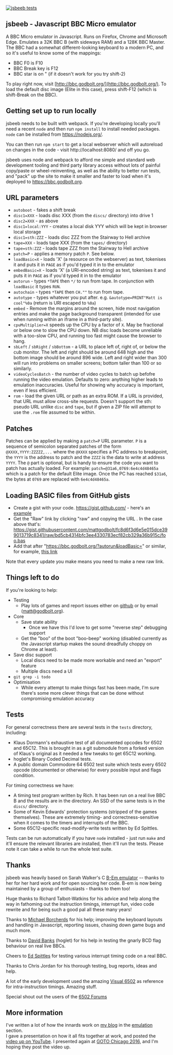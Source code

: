 [![jsbeeb tests](https://github.com/mattgodbolt/jsbeeb/actions/workflows/test-and-deploy.yml/badge.svg)](https://github.com/mattgodbolt/jsbeeb/actions/workflows/test-and-deploy.yml)

## jsbeeb - Javascript BBC Micro emulator

A BBC Micro emulator in Javascript. Runs on Firefox, Chrome and Microsoft Edge. Emulates a 32K BBC B (with sideways RAM)
and a 128K BBC Master. The BBC had a somewhat different-looking keyboard to a modern PC, and so it's useful to
know some of the mappings:

- BBC F0 is F10
- BBC Break key is F12
- BBC star is on " (if it doesn't work for you try shift-2)

To play right now, visit [http://bbc.godbolt.org/](http://bbc.godbolt.org/). To load the default disc image (Elite in
this case), press shift-F12 (which is shift-Break on the BBC).

## Getting set up to run locally

jsbeeb needs to be built with webpack. If you're developing locally you'll need a recent `node` and then run `npm install` to install needed packages. `node` can be installed from https://nodejs.org/.

You can then run `npm start` to get a local webserver which will autoreload on changes in the code - visit http://localhost:8080/ and off you go.

jsbeeb uses node and webpack to afford me simple and standard web development tooling and third party library access without lots of painful copy/paste or wheel-reinventing, as well as the ability to better run tests, and "pack" up the site to make it smaller and faster to load when it's deployed to https://bbc.godbolt.org.

## URL parameters

- `autoboot` - fakes a shift break
- `disc1=XXX` - loads disc XXX (from the `discs/` directory) into drive 1
- `disc2=XXX` - as above
- `disc1=local:YYY` - creates a local disk YYY which will be kept in browser local storage
- `disc1=sth:ZZZ` - loads disc ZZZ from the Stairway to Hell archive
- `tape=XXX` - loads tape XXX (from the `tapes/` directory)
- `tape=sth:ZZZ` - loads tape ZZZ from the Stairway to Hell archive
- `patch=P` - applies a memory patch `P`. See below.
- `loadBasic=X` - loads 'X' (a resource on the webserver) as text, tokenises it and puts it in `PAGE` as if you'd typed it in to the emulator
- `embedBasic=X` - loads 'X' (a URI-encoded string) as text, tokenises it and puts it in `PAGE` as if you'd typed it in to the emulator
- `autorun` - types `*TAPE` then `*/` to run from tape. In conjunction with `loadBasic` it types `RUN`.
- `autochain` - types `*TAPE` then `CH.""` to run from tape.
- `autotype` - types whatever you put after. e.g. `&autotype=PRINT"Matt is cool"%0a` (return is URI escaped to `%0a`)
- `embed` - Remove the margins around the screen, hide most navigation entries and make the page background transparent (intended for use when running within an iframe in a third-party site).
- `cpuMultiplier=X` speeds up the CPU by a factor of `X`. May be fractional or below one to slow the CPU down. NB disc loads become unreliable with a too-slow CPU, and running too fast might cause the browser to hang.
- `sbLeft` / `sbRight` / `sbBottom` - a URL to place left of, right of, or below the cub monitor. The left and right should be around 648 high and the bottom image should be around 896 wide. Left and right wider than 300 will run into problems on smaller screens; bottom taller than 100 or so similarly.
- `videoCyclesBatch` - the number of video cycles to batch up befofre running the video emulation. Defaults to zero: anything higher leads to emulation inaccuracies. Useful for showing why accuracy is important, even if less efficient.
- `rom` - load the given URL or path as an extra ROM. If a URL is provided, that URL must allow cross-site requests. Doesn't support the sth: pseudo URL unlike `disc` and `tape`, but if given a ZIP file will attempt to use the `.rom` file assumed to be within.

## Patches

Patches can be applied by making a `patch=P` URL parameter. `P` is a sequence of semicolon separated patches of the form `@XXXX,YYYY:ZZZZZ,...` where the `@XXXX` specifies a PC address to breakpoint, the `YYYY` is the address to patch and the `ZZZZ` is the data to write at address `YYYY`. The `@` part is optional, but is handy to ensure the code you want to patch has actually loaded. For example: `patch=@31a6,0769:6e4c4d48465a` which is a patch for the default Elite image. Once the PC has reached `$31a6`, the bytes at `0769` are replaced with `6e4c4d48465a`.

## Loading BASIC files from GitHub gists

- Create a gist with your code. https://gist.github.com/ - here's an [example](https://gist.github.com/mattgodbolt/fc8d6f3d6e5e015dce399013719c8341)
- Get the "Raw" link by clicking "raw" and copying the URL . In the case above that's: https://gist.githubusercontent.com/mattgodbolt/fc8d6f3d6e5e015dce399013719c8341/raw/bd5cb4314bfc3ee4330783ecf82cb329a36b915c/foo.bas
- Add that after "https://bbc.godbolt.org/?autorun&loadBasic=" or similar, for example, [this link](https://bbc.godbolt.org/?loadBasic=https://gist.githubusercontent.com/mattgodbolt/fc8d6f3d6e5e015dce399013719c8341/raw/bd5cb4314bfc3ee4330783ecf82cb329a36b915c/foo.bas&autorun)

Note that every update you make means you need to make a new raw link.

## Things left to do

If you're looking to help:

- Testing
  - Play lots of games and report issues either on [github](https://github.com/mattgodbolt/jsbeeb/issues) or by email (matt@godbolt.org).
- Core
  - Save state ability
    - Once we have this I'd love to get some "reverse step" debugging support
  - Get the "boo" of the boot "boo-beep" working (disabled currently as the Javascript startup makes the sound dreadfully
    choppy on Chrome at least).
- Save disc support
  - Local discs need to be made more workable and need an "export" feature
  - Multiple discs need a UI
- `git grep -i todo`
- Optimisation
  - While every attempt to make things fast has been made, I'm sure there's some more clever things that can be done without
    compromising emulation accuracy

## Tests

For general correctness there are several tests in the `tests` directory, including:

- Klaus Dormann's exhaustive test of all documented opcodes for 6502 and 65C12.
  This is brought in as a git submodule from a forked version of Klaus's original as it needed
  a few tweaks to get 65C12 working.
- hoglet's Binary Coded Decimal tests.
- A public domain Commodore 64 6502 test suite which tests every 6502 opcode (documented or
  otherwise) for every possible input and flags condition.

For timing correctness we have:

- A timing test program written by Rich. It has been run on a real live BBC B and
  the results are in the directory. An SSD of the same tests is in the `discs/` directory.
- Some of Kevin Edwards' protection systems (stripped of the games themselves). These are extremely
  timing- and correctness-sensitive when it comes to the timers and interrupts of the BBC.
- Some 65C12-specific read-modify-write tests written by Ed Spittles.

Tests can be run automatically if you have `node` installed - just run `make` and it'll ensure the relevant libraries are installed, then it'll run the tests.
Please note it can take a while to run the whole test suite.

## Thanks

jsbeeb was heavily based on Sarah Walker's C [B-Em emulator](https://github.com/stardot/b-em) -- thanks to her for her hard work and for open sourcing her code. B-em is now being maintained by a group of enthusiasts - thanks to them too!

Huge thanks to Richard Talbot-Watkins for his advice and help along the way in fathoming out the instruction timings, interrupt fun,
video code rewrite and for being such a good pal all these many years!

Thanks to [Michael Borcherds](https://twitter.com/mike_geogebra) for his help; improving the keyboard layouts and handling in Javascript, reporting issues, chasing down
game bugs and much more.

Thanks to [David Banks](https://github.com/hoglet67) (hoglet) for his help in testing the gnarly BCD flag behaviour on real live BBCs.

Cheers to [Ed Spittles](https://github.com/BigEd) for testing various interrupt timing code on a real BBC.

Thanks to Chris Jordan for his thorough testing, bug reports, ideas and help.

A lot of the early development used the amazing [Visual 6502](http://visual6502.org/) as reference for intra-instruction timings. Amazing stuff.

Special shout out the users of the [6502 Forums](http://forum.6502.org/)

## More information

I've written a lot of how the innards work on [my blog](http://xania.org) in the [emulation](http://xania.org/Emulation-archive) section.  
I gave a presentation on how it all fits together at work, and posted the [video up on YouTube](https://www.youtube.com/watch?v=37jyHQT7fXQ).
I presented again at [GOTO Chicago 2016](http://gotocon.com/chicago-2016/presentation/Emulating%20a%206502%20system%20in%20Javascript), and I'm
hoping they post the video up.
